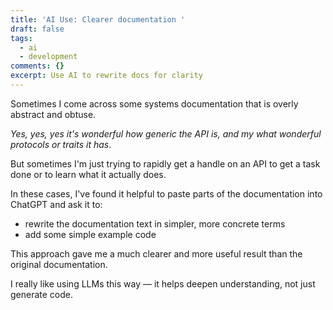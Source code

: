 ```yaml
---
title: 'AI Use: Clearer documentation '
draft: false
tags:
  - ai
  - development
comments: {}
excerpt: Use AI to rewrite docs for clarity
---
```

Sometimes I come across some systems documentation that is overly abstract and obtuse. 

*Yes, yes, yes it's wonderful how generic the API is, and my what wonderful protocols or traits it has*. 

But sometimes I'm just trying to rapidly get a handle on an API to get a task done or to learn what it actually does.

In these cases, I've found it helpful to paste parts of the documentation into ChatGPT and ask it to:
- rewrite the documentation text in simpler, more concrete terms
- add some simple example code

This approach gave me a much clearer and more useful result than the original documentation.

I really like using LLMs this way — it helps deepen understanding, not just generate code. 

